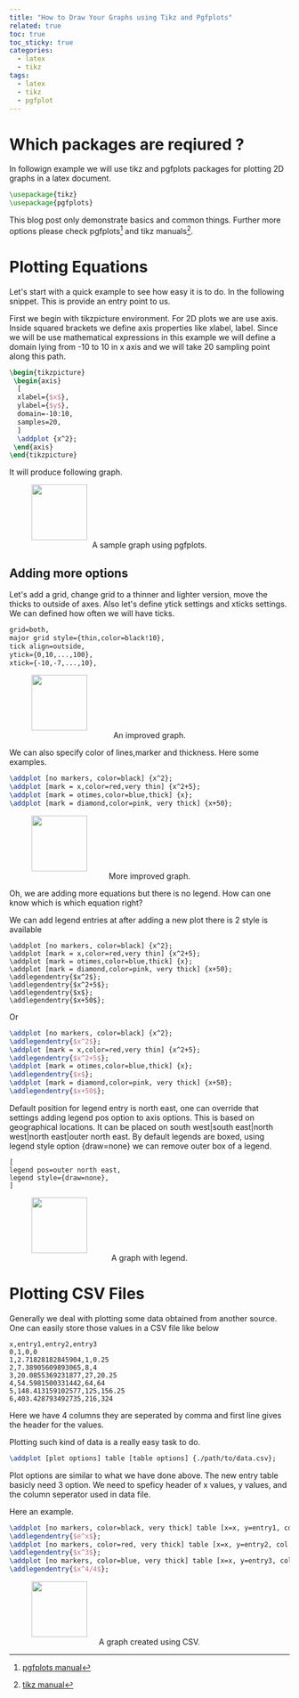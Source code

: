 ```yaml
---
title: "How to Draw Your Graphs using Tikz and Pgfplots"
related: true
toc: true
toc_sticky: true
categories:
  - latex
  - tikz
tags:
  - latex
  - tikz
  - pgfplot
---
```


# Which packages are reqiured ?

In followign example we will use tikz and pgfplots packages for plotting 2D graphs in a latex document.

```latex
\usepackage{tikz}
\usepackage{pgfplots}
```

This blog post only demonstrate basics and common things. Further more options please check pgfplots[^1] and tikz manuals[^2].

[^1]: [pgfplots manual](http://mirrors.ctan.org/graphics/pgf/contrib/pgfplots/doc/pgfplots.pdf)
[^2]: [tikz manual](http://mirrors.ctan.org/graphics/pgf/base/doc/pgfmanual.pdf)

# Plotting Equations

Let's start with a quick example to see how easy it is to do. In the following snippet. This is provide an entry point to us.

First we begin with tikzpicture environment. For 2D plots we are use axis. Inside squared brackets we define axis properties like xlabel, label. Since we will be use mathematical expressions in this example we will define a domain lying from -10 to 10 in x axis and we will take 20 sampling point along this path.

```latex
\begin{tikzpicture}
 \begin{axis}
  [
  xlabel={$x$},
  ylabel={$y$},
  domain=-10:10,
  samples=20,
  ]
  \addplot {x^2};
 \end{axis}
\end{tikzpicture}
```

It will produce following graph.

<figure class="align-center">
  <img
    src="{{ site.url }}{{ site.baseurl }}/assets/images/x2_graph.png"
    width="100"
    height="100"
  />
  <center>
  <figcaption>A sample graph using pgfplots.</figcaption>
  </center>
</figure>

## Adding more options

Let's add a grid, change grid to a thinner and lighter version, move the thicks to outside of axes. Also let's define ytick settings and xticks settings. We can defined how often we will have ticks.

```latex
grid=both,
major grid style={thin,color=black!10},
tick align=outside,
ytick={0,10,...,100},
xtick={-10,-7,...,10},
```

<figure class="align-center">
  <img
    src="{{ site.url }}{{ site.baseurl }}/assets/images/x2_graph_2.png"
    width="100"
    height="100"
  />
  <center>
  <figcaption>An improved graph.</figcaption>
  </center>
</figure>

We can also specify color of lines,marker and thickness. Here some examples.

```latex
\addplot [no markers, color=black] {x^2};
\addplot [mark = x,color=red,very thin] {x^2+5};
\addplot [mark = otimes,color=blue,thick] {x};
\addplot [mark = diamond,color=pink, very thick] {x+50};
```

<figure class="align-center">
  <img
    src="{{ site.url }}{{ site.baseurl }}/assets/images/multi_graph.png"
    width="100"
    height="100"
  />
  <center>
  <figcaption>More improved graph.</figcaption>
  </center>
</figure>

Oh, we are adding more equations but there is no legend. How can one know which is which equation right?

We can add legend entries at after adding a new plot there is 2 style is available

```
\addplot [no markers, color=black] {x^2};
\addplot [mark = x,color=red,very thin] {x^2+5};
\addplot [mark = otimes,color=blue,thick] {x};
\addplot [mark = diamond,color=pink, very thick] {x+50};
\addlegendentry{$x^2$};
\addlegendentry{$x^2+5$};
\addlegendentry{$x$};
\addlegendentry{$x+50$};
```

Or

```latex
\addplot [no markers, color=black] {x^2};
\addlegendentry{$x^2$};
\addplot [mark = x,color=red,very thin] {x^2+5};
\addlegendentry{$x^2+5$};
\addplot [mark = otimes,color=blue,thick] {x};
\addlegendentry{$x$};
\addplot [mark = diamond,color=pink, very thick] {x+50};
\addlegendentry{$x+50$};
```

Default position for legend entry is north east, one can override that settings adding legend pos option to axis options. This is based on geographical locations.
It can be placed on south west|south east|north west|north east|outer north east.
By default legends are boxed, using legend style option {draw=none} we can remove outer box of a legend.

```
[
legend pos=outer north east,
legend style={draw=none},
]
```

<figure class="align-center">
  <img
    src="{{ site.url }}{{ site.baseurl }}/assets/images/legend_graph.png"
    width="100"
    height="100"
  />
  <center>
  <figcaption>A graph with legend.</figcaption>
  </center>
</figure>

# Plotting CSV Files

Generally we deal with plotting some data obtained from another source. One can easily store those values in a CSV file like below

```
x,entry1,entry2,entry3
0,1,0,0
1,2.71828182845904,1,0.25
2,7.38905609893065,8,4
3,20.0855369231877,27,20.25
4,54.5981500331442,64,64
5,148.413159102577,125,156.25
6,403.428793492735,216,324
```

Here we have 4 columns they are seperated by comma and first line gives the header for the values.

Plotting such kind of data is a really easy task to do.

```latex
\addplot [plot options] table [table options] {./path/to/data.csv};
```

Plot options are similar to what we have done above. The new entry table basicly need 3 option. We need to speficy header of x values, y values, and the column seperator used in data file.

Here an example.

```latex
\addplot [no markers, color=black, very thick] table [x=x, y=entry1, col sep=comma] {./data.csv};
\addlegendentry{$e^x$};
\addplot [no markers, color=red, very thick] table [x=x, y=entry2, col sep=comma] {./data.csv};
\addlegendentry{$x^3$};
\addplot [no markers, color=blue, very thick] table [x=x, y=entry3, col sep=comma] {./data.csv};
\addlegendentry{$x^4/4$};
```

<figure class="align-center">
  <img
    src="{{ site.url }}{{ site.baseurl }}/assets/images/csv_graph.png"
    width="100"
    height="100"
  />
  <center>
  <figcaption>A graph created using CSV.</figcaption>
  </center>
</figure>
